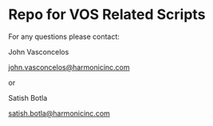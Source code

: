 # Repo for VOS Related Scripts

For any questions please contact:

John Vasconcelos

john.vasconcelos@harmonicinc.com

or

Satish Botla

satish.botla@harmonicinc.com